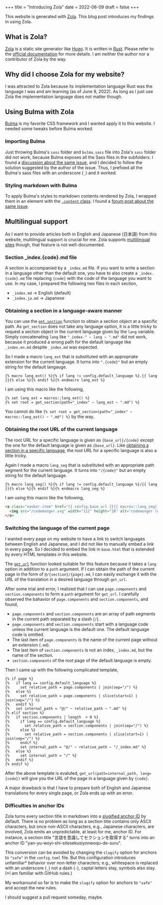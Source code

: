 +++
title = "Introducing Zola"
date = 2022-06-09
draft = false
+++

This website is generated with [Zola](https://www.getzola.org).
This blog post introduces my findings in using Zola.

<!-- more -->

## What is Zola?

[Zola](https://www.getzola.org) is a static site generator like [Hugo](https://gohugo.io).
It is written in [Rust](https://www.rust-lang.org).
Please refer to the [official documentation](https://www.getzola.org/documentation/getting-started/overview/) for more details.
I am neither the author nor a contributor of Zola by the way.

## Why did I choose Zola for my website?

I was attracted to Zola because its implementation language Rust was the language I was and am learning (as of June 9, 2022).
As long as I just use Zola the implementation language does not matter though.

## Using Bulma with Zola

[Bulma](https://bulma.io) is my favorite CSS framework and I wanted apply it to this website.
I needed some tweaks before Bulma worked.

### Importing Bulma

Just throwing Bulma's `sass` folder and `bulma.sass` file into Zola's `sass` folder did not work, because Bulma exposes all the Sass files in the subfolders.
I found a [discussion about the same issue](https://github.com/getzola/zola/issues/431), and I decided to follow the solution suggested by the author of the issue.
Thus, I prefixed all the Bulma's sass files with an underscore (`_`) and it worked.

### Styling markdown with Bulma

To apply Bulma's styles to markdown contents rendered by Zola, I wrapped them in an element with the [`.content` class](https://bulma.io/documentation/elements/content/).
I found a [forum post about the same issue](https://zola.discourse.group/t/how-to-style-html-generated-from-markdown/868).

## Multilingual support

As I want to provide articles both in English and Japanese (日本語) from this website, multilingual support is crucial for me.
Zola supports [multilingual sites](https://www.getzola.org/documentation/content/multilingual/) though, that feature is not well-documented.

### Section _index.{code}.md file

A section is accompanied by a `_index.md` file.
If you want to write a section in a language other than the default one, you have to also create a `_index.{code}.md` file replacing `{code}` with the code of the language you want to use.
In my case, I prepared the following two files in each section,
- `_index.md` &rightarrow; English (default)
- `_index.ja.md` &rightarrow; Japanese

### Obtaining a section in a language-aware manner

You can use the [`get_section`](https://www.getzola.org/documentation/templates/overview/#get-section) function to obtain a section object at a specific path.
As `get_section` does not take any language option, it is a little tricky to request a section object in the current language given by the `lang` variable.
Simply concatenating `lang` like `"_index." ~ lang ~ ".md"` did not work, because it produced a wrong path for the default language like `_index.en.md` despite `_index.md` was expected.

So I made a macro `lang_ext` that is substituted with an appropriate extension for the current language.
It turns into `".{code}"` but an empty string for the default langauge.

```
{% macro lang_ext() %}{% if lang != config.default_language %}.{{ lang }}{% else %}{% endif %}{% endmacro lang_ext %}
```

I am using this macro like the following,

```
{% set lang_ext = macros::lang_ext() %}
{% set root = get_section(path="_index" ~ lang_ext ~ ".md") %}
```

You cannot do like `{% set root = get_section(path="_index" ~ macros::lang_ext() ~ ".md") %}` by the way.

### Obtaining the root URL of the current language

The root URL for a specific language is given as `{base_url}/{code}` except the one for the default language is given as `{base_url}`.
Like [obtaining a section in a specific language](#Obtaining_a_section_in_a_language-aware_manner), the root URL for a specific language is also a little tricky.

Again I made a macro `lang_seg` that is substituted with an appropriate path segment for the current language.
It turns into `"/{code}"` but an empty string for the default language.

```
{% macro lang_seg() %}{% if lang != config.default_language %}/{{ lang }}{% else %}{% endif %}{% endmacro lang_seg %}
```

I am using this macro like the following,

```html
<a class="navbar-item" href="{{ config.base_url }}{{ macros::lang_seg() }}">
  <img src="/codemonger.svg" width="112" height="28" alt="codemonger logo">
</a>
```

### Switching the language of the current page

I wanted every page on my website to have a link to switch languages between English and Japanese, and I did not like to manually embed a link in every page.
So I decided to embed the link in `base.html` that is extended by every HTML templates in this website.

The [`get_url`](https://www.getzola.org/documentation/templates/overview/#get-url) function looked suitable for this feature because it takes a `lang` option in addition to a `path` argument.
If I can obtain the path of the current page in the form of `@/{section}/{page}.md`, I can easily exchange it with the URL of the translation in a desired language through `get_url`.

After some trial and error, I realized that I can use `page.components` and `section.components` to form a `path` argument for `get_url`.
I carefully observed the bahavior of `page.components` and `section.components`, and found,
- `page.components` and `section.components` are an array of path segments in the current path separated by a slash (`/`).
- `page.components` and `section.components` start with a language code unless the current language is the default one.
  The default language code is omitted.
- The last item of `page.components` is the name of the current page without an extension (`.md`).
- The last item of `section.components` is not an index, `_index.md`, but the name of the section.
- `section.components` of the root page of the default language is empty.

Then I came up with the following complicated template,

```
{% if page %}
{%   if lang == config.default_language %}
{%     set relative_path = page.components | join(sep="/") %}
{%   else %}
{%     set relative_path = page.components | slice(start=1) | join(sep="/") %}
{%   endif %}
{%   set internal_path = "@/" ~ relative_path ~ ".md" %}
{% elif section %}
{%   if section.components | length  > 0 %}
{%     if lang == config.default_language %}
{%       set relative_path = section.components | join(sep="/") %}
{%     else %}
{%       set relative_path = section.components | slice(start=1) | join(sep="/") %}
{%     endif %}
{%     set internal_path = "@/" ~ relative_path ~ "/_index.md" %}
{%   else %}
{%     set internal_path = "/" %}
{%   endif %}
{% endif %}
```

After the above template is evaluted, `get_url(path=internal_path, lang={code})` will give you the URL of the page in a language given by `{code}`.

A major drawback is that I have to prepare both of English and Japanese translations for every single page, or Zola ends up with an error.

### Difficulties in anchor IDs

Zola turns every section title in markdown into a [slugified anchor ID](https://www.getzola.org/documentation/getting-started/configuration/#slugification-strategies) by default.
There is no problem as long as a section title contains only ASCII characters, but once non-ASCII characters, e.g., Japanese characters, are involved, Zola emits an unpredictable, at least for me, anchor ID.
For instance, a section title "言語を意識してセクションを取得する" turns into an anchor ID "yan-yu-woyi-shi-sitesekusiyonwoqu-de-suru".

This conversion can be avoided by changing the `slugify` option for anchors to `"safe"` in the `config.toml` file.
But this configuration introduces unfamiliar\* behavior over non-letter characters; e.g., whitespace is replaced with an underscore (`_`) not a dash (`-`), captal letters stay, symbols also stay.
(\*I am familiar with GitHub rules.)

My workaround so far is to make the `slugify` option for anchors to `"safe"` and accept the new rules.

I should suggest a pull request someday, maybe.